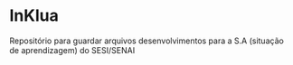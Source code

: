 # InKlua
Repositório para guardar arquivos  desenvolvimentos para a S.A (situação de aprendizagem) do SESI/SENAI
